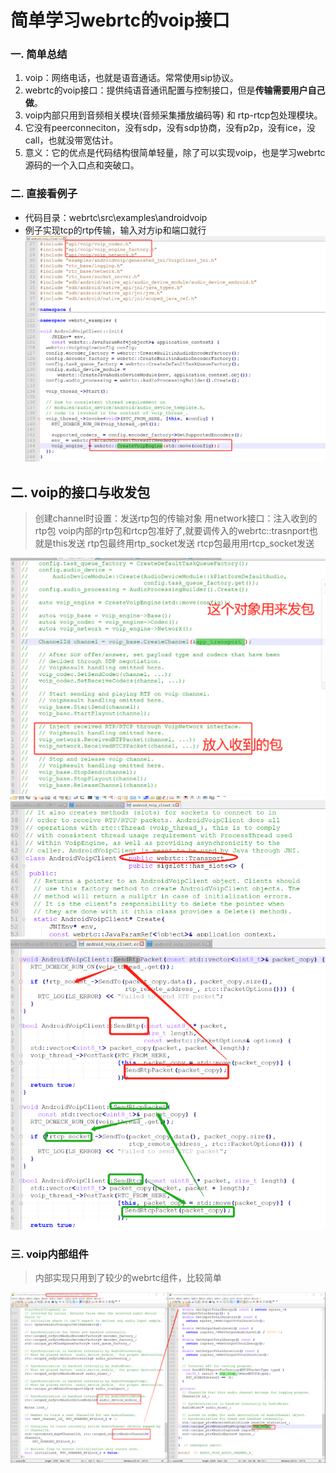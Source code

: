 # 简单学习webrtc的voip接口

### 一. 简单总结
1. voip：网络电话，也就是语音通话。常常使用sip协议。
2. webrtc的voip接口：提供纯语音通讯配置与控制接口，但是**传输需要用户自己做**。
3. voip内部只用到音频相关模块(音频采集播放编码等) 和 rtp-rtcp包处理模块。
4. 它没有peerconneciton，没有sdp，没有sdp协商，没有p2p，没有ice，没call，也就没带宽估计。
5. 意义：它的优点是代码结构很简单轻量，除了可以实现voip，也是学习webrtc源码的一个入口点和突破口。

### 二. 直接看例子
- 代码目录：webrtc\src\examples\androidvoip
- 例子实现tcp的rtp传输，输入对方ip和端口就行
![](.webrtc的voip接口与例子_images/2ea63170.png)

## 二. voip的接口与收发包
> 创建channel时设置：发送rtp包的传输对象
> 用network接口：注入收到的rtp包
> voip内部的rtp包和rtcp包准好了,就要调传入的webrtc::trasnport也就是this发送
> rtp包最终用rtp_socket发送
> rtcp包最用用rtcp_socket发送

![](.webrtc的voip接口与例子_images/1e8d6912.png)
![](.webrtc的voip接口与例子_images/7db532a9.png)
![](.webrtc的voip接口与例子_images/e489953c.png)

### 三. voip内部组件
> 内部实现只用到了较少的webrtc组件，比较简单

![](.webrtc的voip接口与例子_images/89f67d5c.png)
